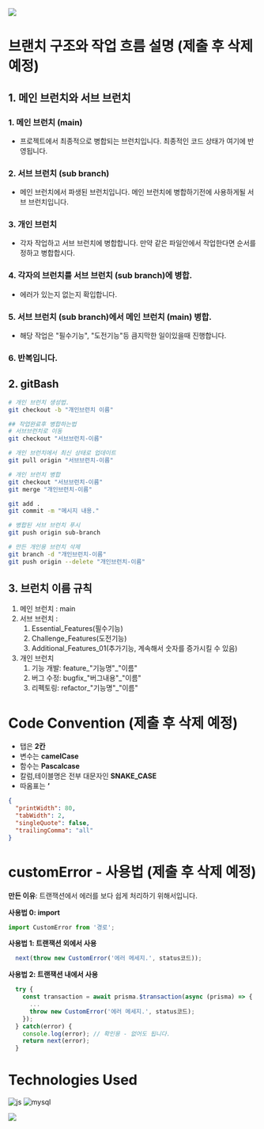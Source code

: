 <img src="https://capsule-render.vercel.app/api?type=waving&color=gradient&height=300&section=header&text=%EC%95%84%EC%9D%B4%EC%98%A4%EB%8B%89&fontSize=70&textColor=white" />

# 브랜치 구조와 작업 흐름 설명 (제출 후 삭제 예정)
## 1. 메인 브런치와 서브 브런치
### 1. 메인 브런치 (main)
 - 프로젝트에서 최종적으로 병합되는 브런치입니다. 최종적인 코드 상태가 여기에 반영됩니다.

### 2. 서브 브런치 (sub branch)
 - 메인 브런치에서 파생된 브런치입니다. 메인 브런치에 병합하기전에 사용하게될 서브 브런치입니다.

### 3. 개인 브런치 
 - 각자 작업하고 서브 브런치에 병합합니다. 만약 같은 파일안에서 작업한다면 순서를 정하고 병합합시다.

### 4. 각자의 브런치를 서브 브런치 (sub branch)에 병합.
 - 에러가 있는지 없는지 확입합니다.

### 5. 서브 브런치 (sub branch)에서 메인 브런치 (main) 병합.
 - 해당 작업은 "필수기능", "도전기능"등 큼지막한 일이있을때 진행합니다.

### 6. 반복입니다. 

## 2. gitBash 

```bash
# 개인 브런치 생성법.
git checkout -b "개인브런치 이름"

## 작업완료후 병합하는법
# 서브브런치로 이동
git checkout "서브브런치-이름"

# 개인 브런치에서 최신 상태로 업데이트
git pull origin "서브브런치-이름"

# 개인 브런치 병합
git checkout "서브브런치-이름"
git merge "개인브런치-이름"

git add .
git commit -m "메시지 내용."

# 병합된 서브 브런치 푸시
git push origin sub-branch

# 만든 개인용 브런치 삭제
git branch -d "개인브런치-이름"
git push origin --delete "개인브런치-이름"
```
## 3. 브런치 이름 규칙
1. 메인 브런치 : main
2. 서브 브런치 :
   1. Essential_Features(필수기능)
   2. Challenge_Features(도전기능)
   3. Additional_Features_01(추가기능, 계속해서 숫자를 증가시킬 수 있음)
4. 개인 브런치
     1. 기능 개발: feature_"기능명"_"이름"
     2. 버그 수정: bugfix_"버그내용"_"이름"
     3. 리펙토링: refactor_"기능명"_"이름"


# Code Convention (제출 후 삭제 예정)
- 탭은 **2칸**
- 변수는 **camelCase**
- 함수는 **Pascalcase**
- 칼럼,테이블명은 전부 대문자인 **SNAKE_CASE**
- 따옴표는 **‘**

```json
{
  "printWidth": 80,
  "tabWidth": 2,
  "singleQuote": false,
  "trailingComma": "all"
}
```

# customError - 사용법 (제출 후 삭제 예정)

**만든 이유**: 트랜잭션에서 에러를 보다 쉽게 처리하기 위해서입니다.

**사용법 0: import**

```js
import CustomError from '경로';
```

**사용법 1: 트랜잭션 외에서 사용**

```js
  next(throw new CustomError('에러 메세지.', status코드));
```
**사용법 2: 트랜잭션 내에서 사용**

```js
  try {
    const transaction = await prisma.$transaction(async (prisma) => {
      ...
      throw new CustomError('에러 메세지.', status코드); 
    });
  } catch(error) {
    console.log(error); // 확인용 - 없어도 됩니다.
    return next(error);
  }
```

# Technologies Used
![js](https://img.shields.io/badge/JavaScript-F7DF1E?style=for-the-badge&logo=JavaScript&logoColor=white)
![mysql](https://img.shields.io/badge/MySQL-00000F?style=for-the-badge&logo=mysql&logoColor=white)

<img src="https://capsule-render.vercel.app/api?type=waving&color=gradient&height=150&section=footer" />

